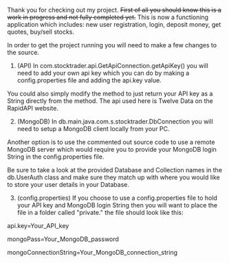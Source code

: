 Thank you for checking out my project. ~~First of all you should know this is a work in progress and not fully completed yet.~~
This is now a functioning application which includes: new user registration, login, deposit money, get quotes, buy/sell stocks.

In order to get the project running you will need to make a few changes to the source.

1. (API)
In com.stocktrader.api.GetApiConnection.getApiKey() you will need to add your own api key which you can do by 
making a config.properties file and adding the api.key value.

You could also simply modify the method to just return your API key as a String directly from the method.
The api used here is Twelve Data on the RapidAPI website.

2. (MongoDB)
In db.main.java.com.s.stocktrader.DbConnection you will need to setup a MongoDB client locally from your PC.

Another option is to use the commented out source code to use a remote MongoDB server which would require
you to provide your MongoDB login String in the config.properties file.

Be sure to take a look at the provided Database and Collection names in the db.UserAuth class and make sure they match
up with where you would like to store your user details in your Database.

3. (config.properties)
If you choose to use a config.properties file to hold your API key and MongoDB login String then you will want to
place the file in a folder called "private." the file should look like this:

api.key=Your_API_key

mongoPass=Your_MongoDB_password

mongoConnectionString=Your_MongoDB_connection_string


